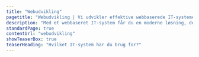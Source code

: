 ```yaml
---
title: "Webudvikling"
pagetitle: "Webudvikling | Vi udvikler effektive webbaserede IT-systemer"
description: "Med et webbaseret IT-system får du en moderne løsning, der kan tilgås af alle brugere. Se hvordan vi kan hjælpe dig her."
standardPage: true
contentUrl: "webudvikling"
showTeaserBox: true
teaserHeading: "Hvilket IT-system har du brug for?"
---
```

